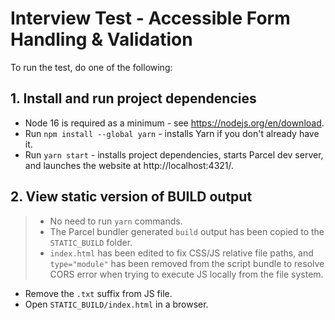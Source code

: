# Interview Test - Accessible Form Handling & Validation
To run the test, do one of the following:

## 1. Install and run project dependencies
- Node 16 is required as a minimum - see https://nodejs.org/en/download.
- Run `npm install --global yarn` - installs Yarn if you don't already have it.
- Run `yarn start` - installs project dependencies, starts Parcel dev server, and launches the website at http://localhost:4321/.

## 2. View static version of BUILD output
> - No need to run `yarn` commands.
> - The Parcel bundler generated `build` output has been copied to the `STATIC_BUILD` folder.
> - `index.html` has been edited to fix CSS/JS relative file paths, and `type="module"` has been removed from the script bundle to resolve CORS error when trying to execute JS locally from the file system.
- Remove the `.txt` suffix from JS file.
- Open `STATIC_BUILD/index.html` in a browser.
